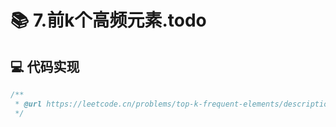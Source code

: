 # 📚 7.前k个高频元素.todo

## 💻 代码实现
```typescript
/**
 * @url https://leetcode.cn/problems/top-k-frequent-elements/description/
 */

```
